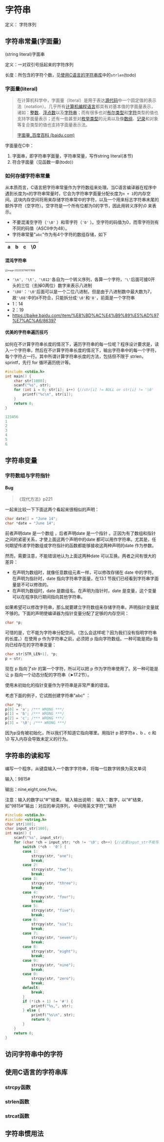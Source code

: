 # 字符串

定义： 字符序列

## 字符串常量(字面量)

(string literal)字面串

定义：一对双引号括起来的字符序列

长度：所包含的字符个数，见[使用C语言的字符串库](#使用C语言的字符串库)中的`strlen`(todo)

### 字面量(literal)

> 在计算机科学中，字面量（literal）是用于表达[源代码](https://baike.baidu.com/item/源代码/3969)中一个固定值的表示法（notation）。几乎所有[计算机编程语言](https://baike.baidu.com/item/计算机编程语言/5581937)都具有对基本值的字面量表示，诸如：[整数](https://baike.baidu.com/item/整数/1293937)、[浮点数](https://baike.baidu.com/item/浮点数/6162520)以及[字符串](https://baike.baidu.com/item/字符串/1017763)；而有很多也对[布尔类型](https://baike.baidu.com/item/布尔类型/9517367)和[字符](https://baike.baidu.com/item/字符/4768913)类型的值也支持字面量表示；还有一些甚至对[枚举类型](https://baike.baidu.com/item/枚举类型/2978296)的元素以及像[数组](https://baike.baidu.com/item/数组/3794097)、[记录](https://baike.baidu.com/item/记录/14312145)和对象等复合类型的值也支持字面量表示法。
>
> [字面量_百度百科 (baidu.com)](https://baike.baidu.com/item/字面量#reference-[1]-1208327-wrap)

字面量在C中：

1. 字面串，即字符串字面量，字符串常量，写作string literal(本节)
2. 符合字面量（见函数一章(todo)）

### 如何存储字符串常量

从本质而言，C语言把字符串常量作为字符数组来处理。当C语言编译器在程序中遇到长度为`n`的字符串常量时，它会为字符串字面量分配长度为`n + 1`的内存空间。这块内存空间将用来存储字符串常中的字符，以及一个用来标志字符串末尾的额外字符（空字符）。空字符是一个所有位都为0的字节，因此用转义序列\0 来表示。

- 不要混淆空字符（`'\0'` ）和零字符（`'0'` ）。空字符的码值为0，而零字符则有不同的码值（ASCII中为48）。
- 字符串常量"`abc`"作为有4个字符的数组存储，如下

| a    | b    | c    | \0   |
| ---- | ---- | ---- | ---- |

#### 混沌字符串

<img src="img/image-20220301160117656.png" alt="image-20220301160117656" style="zoom:50%;" />

- `'\n', '\t', '\012'`各自为一个转义序列，各算一个字符，`'\'`后面可接0开头的三位（去掉0两位）数字来表示八进制
- `'\08'`：`'\0'`后面可以是一个二位八进制，但是由于八进制数中最大数为7，故`'\08'`中的`8`不符合，只能拆分成`'\0'`和`'8'`，前面是一个字符串
- 1：14
- 2：19
- <https://baike.baidu.com/item/%E8%BD%AC%E4%B9%89%E5%AD%97%E7%AC%A6/86397>

#### 优美的字符串遍历技巧

如何在不计算字符串长度的情况下，遍历字符串的每一位呢？程序设计要求是，读入一个字符串，然后在不计算字符串长度的情况下，输出字符串中的每一个字符，每个字符占一行。其中所谓计算字符串长度的方法，包括但不限于 strlen，sprintf，先行 for 循环遍历统计等。

```c
#include <stdio.h>
int main() {
    char str[1000];
    scanf("%s", str);
    for (int i = 0; str[i]; i++) {//str[i] != NULL or str[i] != '\0'
        printf("%c\n", str[i]);
    }
    return 0;
}
```

```c
123456
1
2
3
4
5
6
```



## 字符串变量

### 字符数组与字符指针

#### Bug

> 《现代方法》p221

一起来比较一下下面这两个看起来很相似的声明：

```c
char date[] = "June 14";
char *date = "June 14";
```

前者声明date 是一个数组 ，后者声明date 是一个指针 。正因为有了数组和指针之间的紧密关系，才使上面这两个声明中的date 都可以用作字符串。尤其是，任何期望传递字符数组或字符指针的函数都能够接收这两种声明的date 作为参数。

然而，需要注意，不能错误地认为上面这两种date 可以互换。两者之间有很大的差异：

- 在声明为数组时，就像任意数组元素一样，可以修改存储在 date 中的字符。在声明为指针时，date 指向字符串字面量，在13.1 节我们已经看到字符串字面量是不可以修改的。
- 在声明为数组时，date 是数组名。在声明为指针时，date 是变量，这个变量可以在程序执行期间指向其他字符串。

如果希望可以修改字符串，那么就要建立字符数组来存储字符串，声明指针变量就不够的。下面的声明使编译器为指针变量分配了足够的内存空间：

```c
char *p;
```

可惜的是，它不能为字符串分配空间。（怎么会这样呢？因为我们没有指明字符串的长度。）在使用 p 作为字符串之前，必须把 p 指向字符数组。一种可能是把p 指向已经存在的字符串变量：

```c
char str[STR_LEN+1], *p;
p = str;
```

现在 p 指向了str 的第一个字符，所以可以把 p 作为字符串使用了。另一种可能是让 p 指向一个动态分配的字符串（➤17.2节）。

使用未初始化的指针变量作为字符串是非常严重的错误。

考虑下面的例子，它试图创建字符串"abc" ：

```c
char *p;
p[0] = 'a'; /*** WRONG ***/
p[1] = 'b'; /*** WRONG ***/
p[2] = 'c'; /*** WRONG ***/
p[3] = '\0'; /*** WRONG ***/
```


因为p没有被初始化，所以我们不知道它指向哪里。用指针 p 把字符a 、b 、c 和\0 写入内存会导致未定义的行为。

## 字符串的读和写

编写一个程序，从键盘输入一个数字字符串，将每一位数字转换为英文单词

输入：9815#

输出：nine,eight,one,five。

注意：输入的数字以“#”’结束。
输入输出说明：
输入：数字，以“#”结束，如“9815#”输出：对应的单词序列， 中间用英文字符“,”隔开

```c
#include <stdio.h>
#include <string.h>
char str[100];
char input_str[100];
int main() {
    scanf("%s", input_str);
    for (char *ch = input_str; *ch != '\0'; ch++) {//这里input_str不能写input_str[0]，由于这里是给指针赋值
        switch (*ch - '0') {
        case 1:
            strcpy(str, "one");
            break;
        case 2:
            strcpy(str, "two");
            break;
        case 3:
            strcpy(str, "three");
            break;
        case 4:
            strcpy(str, "four");
            break;
        case 5:
            strcpy(str, "five");
            break;
        case 6:
            strcpy(str, "six");
            break;
        case 7:
            strcpy(str, "seven");
            break;
        case 8:
            strcpy(str, "eight");
            break;
        case 9:
            strcpy(str, "nine");
            break;
        case 0:
            strcpy(str, "zero");
            break;
        default:
            break;
        }
        if (*(ch + 1) != '#') {
            printf("%s,", str);
        } else {
            printf("%s\n", str);
            return 0;
        }
    }
    return 0;
}
```



## 访问字符串中的字符

## 使用C语言的字符串库

### strcpy函数

### strlen函数

### strcat函数

## 字符串惯用法

